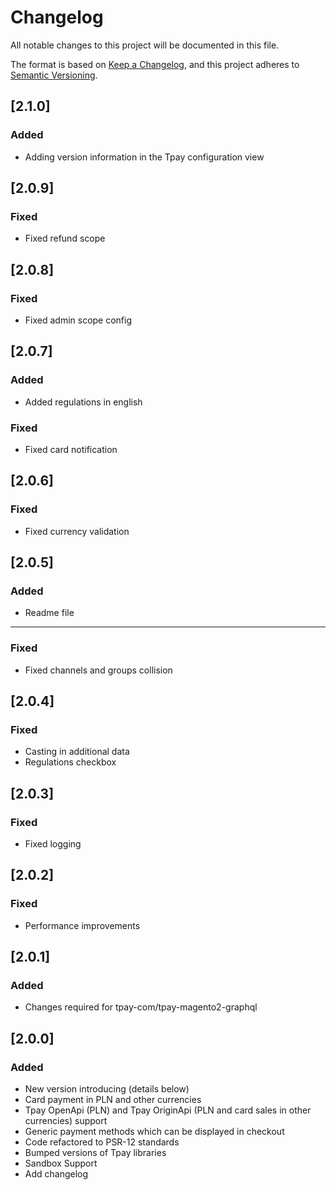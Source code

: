# Changelog
All notable changes to this project will be documented in this file.

The format is based on [Keep a Changelog](https://keepachangelog.com/en/1.0.0/),
and this project adheres to [Semantic Versioning](https://semver.org/spec/v2.0.0.html).

## [2.1.0]
### Added
- Adding version information in the Tpay configuration view

## [2.0.9]
### Fixed
- Fixed refund scope

## [2.0.8]
### Fixed
- Fixed admin scope config

## [2.0.7]
### Added
- Added regulations in english
### Fixed
- Fixed card notification

## [2.0.6]
### Fixed
- Fixed currency validation 

## [2.0.5]
### Added
- Readme file
---
### Fixed
- Fixed channels and groups collision 

## [2.0.4]
### Fixed
- Casting in additional data
- Regulations checkbox
  
## [2.0.3]
### Fixed
- Fixed logging

## [2.0.2]
### Fixed
- Performance improvements

## [2.0.1]
### Added
- Changes required for tpay-com/tpay-magento2-graphql

## [2.0.0]
### Added
- New version introducing (details below)
- Card payment in PLN and other currencies
- Tpay OpenApi (PLN) and Tpay OriginApi (PLN and card sales in other currencies) support
- Generic payment methods which can be displayed in checkout
- Code refactored to PSR-12 standards
- Bumped versions of Tpay libraries
- Sandbox Support
- Add changelog
